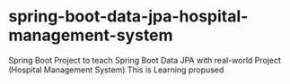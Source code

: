 # spring-boot-data-jpa-hospital-management-system
Spring Boot Project to teach Spring Boot Data JPA with real-world Project (Hospital Management System) 
This is Learning propused

